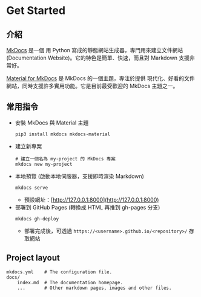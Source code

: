 # Get Started

## 介紹
[MkDocs](https://www.mkdocs.org/) 是一個 用 Python 寫成的靜態網站生成器，專門用來建立文件網站 (Documentation Website)。它的特色是簡單、快速，而且對 Markdown 支援非常好。

[Material for MkDocs](https://squidfunk.github.io/mkdocs-material/) 是 MkDocs 的一個主題，專注於提供 現代化、好看的文件網站，同時支援許多實用功能。它是目前最受歡迎的 MkDocs 主題之一。

## 常用指令
- 安裝 MkDocs 與 Material 主題
    ```shell
    pip3 install mkdocs mkdocs-material
    ```
- 建立新專案
    ```shell
    # 建立一個名為 my-project 的 MkDocs 專案
    mkdocs new my-project
    ```
- 本地預覽 (啟動本地伺服器，支援即時渲染 Markdown)
    ```shell
    mkdocs serve
    ```
    - 預設網址：[http://127.0.0.1:8000](http://127.0.0.1:8000)
- 部署到 GitHub Pages (轉換成 HTML 再推到 gh-pages 分支)
    ```shell
    mkdocs gh-deploy
    ```
    - 部署完成後，可透過 `https://<username>.github.io/<repository>/` 存取網站

## Project layout
```text
mkdocs.yml    # The configuration file.
docs/
    index.md  # The documentation homepage.
    ...       # Other markdown pages, images and other files.
```
